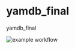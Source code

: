 # yamdb_final
yamdb_final

![example workflow](https://github.com/usdocs/yamdb_final/actions/workflows/yamdb_workflow.yml/badge.svg)
